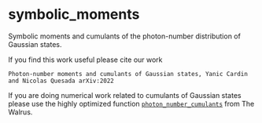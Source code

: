 # symbolic_moments
Symbolic moments and cumulants of the photon-number distribution of Gaussian states.

If you find this work useful please cite our work

```
Photon-number moments and cumulants of Gaussian states, Yanic Cardin and Nicolas Quesada arXiv:2022
```

If you are doing numerical work related to cumulants of Gaussian states please use the highly optimized function [`photon_number_cumulants`](https://the-walrus.readthedocs.io/en/latest/code/quantum.html#thewalrus.quantum.photon_number_moment) from The Walrus. 
